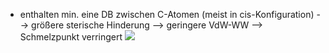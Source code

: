 - enthalten min. eine DB zwischen C-Atomen (meist in cis-Konfiguration)
--> größere sterische Hinderung --> geringere VdW-WW --> Schmelzpunkt verringert
![](Pasted%20image%2020240705104715.png)
